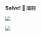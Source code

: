 ### Salve! 🤘 🇧🇷

<p align="center" style="display:flex; flex-direction:column; margin-top: 1rem;">
  <img align="center" style="margin-bottom: 1rem;" src="https://github-readme-stats.vercel.app/api?username=rafamancan&count_private=true&theme=nightowl&show_icons=true"> 
  <img align="center" src="https://github-readme-stats.vercel.app/api/top-langs/?username=rafamancan&theme=nightowl&layout=compact&langs_count=8"> 
</p>
